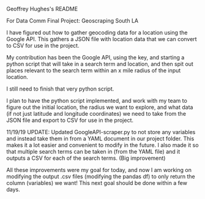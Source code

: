 Geoffrey Hughes's README

For Data Comm Final Project: Geoscraping South LA



I have figured out how to gather geocoding data for a location using the Google API. This gathers a JSON file with location data that we can convert to CSV for use in the project.

My contribution has been the Google API, using the key, and starting a python script that will take in a search term and location, and then spit out places relevant to the search term within an x mile radius of the input location.

I still need to finish that very python script.

I plan to have the python script implemented, and work with my team to figure out the initial location, the radius we want to explore, and what data (if not just latitude and longitude coordinates) we need to take from the JSON file and export to CSV for use in the project.


11/19/19 UPDATE:
Updated GoogleAPI-scraper.py to not store any variables and instead take them in from a YAML document in our project folder.
This makes it a lot easier and convenient to modify in the future.
I also made it so that multiple search terms can be taken in (from the YAML file) and it outputs a CSV for each of the search terms. (Big improvement)

All these improvements were my goal for today, and now I am working on modifying the output .csv files (modifying the pandas df) to only return the column (variables) we want! This next goal should be done within a few days.
